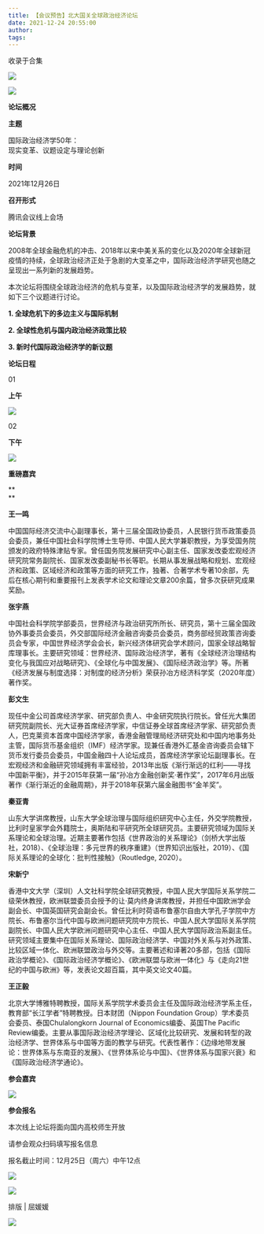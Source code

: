 ```yaml
---
title: 【会议预告】北大国关全球政治经济论坛
date: 2021-12-24 20:55:00
author: 
tags: 
---
```



收录于合集

![](/images/334/2.gif)

  

![](/images/334/3.png)

  

**论坛概况**

  

 **主题**

国际政治经济学50年：  
现实变革、议题设定与理论创新

 **时间**

2021年12月26日

 **召开形式**

腾讯会议线上会场

  

 **论坛背景**

  

2008年全球金融危机的冲击、2018年以来中美关系的变化以及2020年全球新冠疫情的持续，全球政治经济正处于急剧的大变革之中，国际政治经济学研究也随之呈现出一系列新的发展趋势。  

  

本次论坛将围绕全球政治经济的危机与变革，以及国际政治经济学的发展趋势，就如下三个议题进行讨论。

  

 **1\. 全球危机下的多边主义与国际机制**

 **2\. 全球性危机与国内政治经济政策比较**

 **3\. 新时代国际政治经济学的新议题**

  

 **论坛日程**

  

01

 **上午**

  

![](/images/334/4.png)

  

02

 **下午**

  

![](/images/334/5.png)

  

 **重磅嘉宾**

 **  
**

 **王一鸣**

中国国际经济交流中心副理事长，第十三届全国政协委员，人民银行货币政策委员会委员，兼任中国社会科学院博士生导师、中国人民大学兼职教授，为享受国务院颁发的政府特殊津贴专家。曾任国务院发展研究中心副主任、国家发改委宏观经济研究院常务副院长、国家发改委副秘书长等职。长期从事发展战略和规划、宏观经济和政策、区域经济和政策等方面的研究工作，独著、合著学术专著10余部，先后在核心期刊和重要报刊上发表学术论文和理论文章200余篇，曾多次获研究成果奖励。

  

 **张宇燕**

中国社会科学院学部委员，世界经济与政治研究所所长、研究员，第十三届全国政协外事委员会委员，外交部国际经济金融咨询委员会委员，商务部经贸政策咨询委员会专家，中国世界经济学会会长，新兴经济体研究会学术顾问，国家全球战略智库理事长。主要研究领域：世界经济、国际政治经济学，著有《全球经济治理结构变化与我国应对战略研究》、《全球化与中国发展》、《国际经济政治学》等。所著《经济发展与制度选择：对制度的经济分析》荣获孙冶方经济科学奖（2020年度）著作奖。

  

 **彭文生**

现任中金公司首席经济学家、研究部负责人、中金研究院执行院长。曾任光大集团研究院副院长、光大证券首席经济学家，中信证券全球首席经济学家、研究部负责人，巴克莱资本首席中国经济学家，香港金融管理局经济研究处和中国内地事务处主管，国际货币基金组织（IMF）经济学家。现兼任香港外汇基金咨询委员会辖下货币发行委员会委员，中国金融四十人论坛成员，首席经济学家论坛副理事长。在宏观经济和金融研究领域拥有丰富经验，2013年出版《渐行渐远的红利——寻找中国新平衡》，并于2015年获第一届“孙冶方金融创新奖·著作奖”，2017年6月出版著作《渐行渐近的金融周期》，并于2018年获第六届金融图书“金羊奖”。

  

 **秦亚青**

山东大学讲席教授，山东大学全球治理与国际组织研究中心主任，外交学院教授，比利时皇家学会外籍院士，奥斯陆和平研究所全球研究员。主要研究领域为国际关系理论和全球治理。近期主要著作包括《世界政治的关系理论》（剑桥大学出版社，2018）、《全球治理：多元世界的秩序重建》（世界知识出版社，2019）、《国际关系理论的全球化：批判性接触》（Routledge,
2020）。

  

 **宋新宁**

香港中文大学（深圳）人文社科学院全球研究教授，中国人民大学国际关系学院二级荣休教授，欧洲联盟委员会授予的让·莫内终身讲席教授，并担任中国欧洲学会副会长、中国英国研究会副会长。曾任比利时荷语布鲁塞尔自由大学孔子学院中方院长、布鲁塞尔当代中国与欧洲问题研究院中方院长、中国人民大学国际关系学院副院长、中国人民大学欧洲问题研究中心主任、中国人民大学国际政治系副主任。研究领域主要集中在国际关系理论、国际政治经济学、中国对外关系与对外政策、比较区域一体化、欧洲联盟政治与外交等。主要著述和译著20多部，包括《国际政治学概论》、《国际政治经济学概论》、《欧洲联盟与欧洲一体化》与《走向21世纪的中国与欧洲》等，发表论文超百篇，其中英文论文40篇。

  

 **王正毅**

北京大学博雅特聘教授，国际关系学院学术委员会主任及国际政治经济学系主任，教育部“长江学者”特聘教授。日本财团（Nippon Foundation
Group）学术委员会委员、泰国Chulalongkorn Journal of Economics编委、英国The Pacific
Review编委。主要从事国际政治经济学理论、区域化比较研究、发展和转型的政治经济学、世界体系与中国等方面的教学与研究。代表性著作：《边缘地带发展论：世界体系与东南亚的发展》、《世界体系论与中国》、《世界体系与国家兴衰》和《国际政治经济学通论》。

  

 **参会嘉宾**

  

![](/images/334/6.jpeg)

  

 **参会报名**

  

本次线上论坛将面向国内高校师生开放

请参会观众扫码填写报名信息

报名截止时间：12月25日（周六）中午12点

  

![](/images/334/7.jpeg)

  

![](/images/334/8.jpeg)

  

排版 | 屈媛媛

![](/images/334/9.gif)

